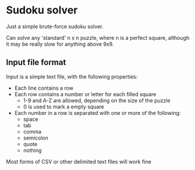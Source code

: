 # Sudoku solver

Just a simple brute-force sudoku solver.

Can solve any 'standard' n x n puzzle, where n is a perfect square, although it
may be really slow for anything above 9x9.

## Input file format
Input is a simple text file, with the following properties:

* Each line contains a row
* Each row contains a number or letter for each filled square
    * 1-9 and A-Z are allowed, depending on the size of the puzzle
    * 0 is used to mark a empty square
* Each number in a row is separated with one or more of the following:
    * space
    * tab
    * comma
    * semicolon
    * quote
    * nothing

Most forms of CSV or other delimited text files will work fine
